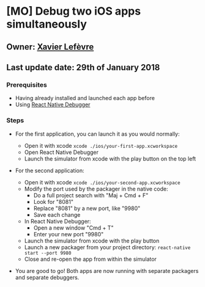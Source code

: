 # [MO] Debug two iOS apps simultaneously

## Owner: [Xavier Lefèvre](https://www.github.com/xavierlefevre)

## Last update date: 29th of January 2018

### Prerequisites

* Having already installed and launched each app before
* Using [React Native Debugger](https://github.com/jhen0409/react-native-debugger)

### Steps

* For the first application, you can launch it as you would normally:

  * Open it with xcode `xcode ./ios/your-first-app.xcworkspace`
  * Open React Native Debugger
  * Launch the simulator from xcode with the play button on the top left

* For the second application:

  * Open it with xcode `xcode ./ios/your-second-app.xcworkspace`
  * Modify the port used by the packager in the native code:
    * Do a full project search with "Maj + Cmd + F"
    * Look for "8081"
    * Replace "8081" by a new port, like "9980"
    * Save each change
  * In React Native Debugger:
    * Open a new window "Cmd + T"
    * Enter your new port "9980"
  * Launch the simulator from xcode with the play button
  * Launch a new packager from your project directory: `react-native start --port 9980`
  * Close and re-open the app from within the simulator

* You are good to go! Both apps are now running with separate packagers and separate debuggers.
